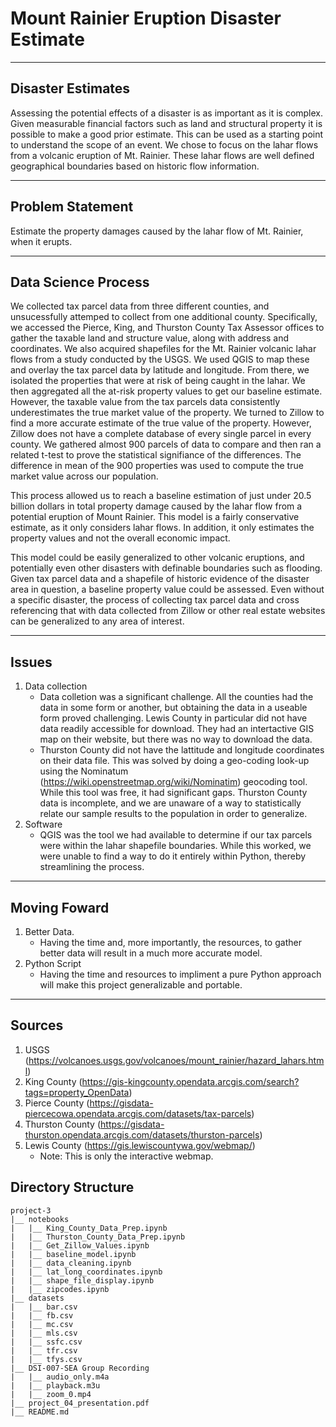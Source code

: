 # Mount Rainier Eruption Disaster Estimate
___

## Disaster Estimates

Assessing the potential effects of a disaster is as important as it is complex.  Given measurable financial factors such as land and structural property it is possible to make a good prior estimate. This can be used as a starting point to understand the scope of an event.  We chose to focus on the lahar flows from a volcanic eruption of Mt. Rainier. These lahar flows are well defined geographical boundaries based on historic flow information.
___

## Problem Statement

Estimate the property damages caused by the lahar flow of Mt. Rainier, when it erupts.
___

## Data Science Process

We collected tax parcel data from three different counties, and unsucessfully attemped to collect from one additional county. Specifically, we accessed the Pierce, King, and Thurston County Tax Assessor offices to gather the taxable land and structure value, along with address and coordinates. We also acquired shapefiles for the Mt. Rainier volcanic lahar flows from a study conducted by the USGS. We used QGIS to map these and overlay the tax parcel data by latitude and longitude. From there, we isolated the properties that were at risk of being caught in the lahar. We then aggregated all the at-risk property values to get our baseline estimate. However, the taxable value from the tax parcels data consistently underestimates the true market value of the property. We turned to Zillow to find a more accurate estimate of the true value of the property. However, Zillow does not have a complete database of every single parcel in every county. We gathered almost 900 parcels of data to compare and then ran a related t-test to prove the statistical signifiance of the differences. The difference in mean of the 900 properties was used to compute the true market value across our population.

This process allowed us to reach a baseline estimation of just under 20.5 billion dollars in total property damage caused by the lahar flow from a potential eruption of Mount Rainier. This model is a fairly conservative estimate, as it only considers lahar flows. In addition, it only estimates the property values and not the overall economic impact. 

This model could be easily generalized to other volcanic eruptions, and potentially even other disasters with definable boundaries such as flooding. Given tax parcel data and a shapefile of historic evidence of the disaster area in question, a baseline property value could be assessed. Even without a specific disaster, the process of collecting tax parcel data and cross referencing that with data collected from Zillow or other real estate websites can be generalized to any area of interest. 
___

## Issues

1. Data collection
    - Data colletion was a significant challenge. All the counties had the data in some form or another, but obtaining the data in a useable form proved challenging. Lewis County in particular did not have data readily accessible for download. They had an intertactive GIS map on their website, but there was no way to download the data.
    - Thurston County did not have the lattitude and longitude coordinates on their data file. This was solved by doing a geo-coding look-up using the Nominatum (https://wiki.openstreetmap.org/wiki/Nominatim) geocoding tool. While this tool was free, it had significant gaps. Thurston County data is incomplete, and we are unaware of a way to statistically relate our sample results to the population in order to generalize.
2. Software
    - QGIS was the tool we had available to determine if our tax parcels were within the lahar shapefile boundaries. While this worked, we were unable to find a way to do it entirely within Python, thereby streamlining the process.

___
    
## Moving Foward
1. Better Data.
    - Having the time and, more importantly, the resources, to gather better data will result in a much more accurate model.
2. Python Script
    - Having the time and resources to impliment a pure Python approach will make this project generalizable and portable.
___

## Sources

1. USGS (https://volcanoes.usgs.gov/volcanoes/mount_rainier/hazard_lahars.html)
2. King County (https://gis-kingcounty.opendata.arcgis.com/search?tags=property_OpenData)
3. Pierce County (https://gisdata-piercecowa.opendata.arcgis.com/datasets/tax-parcels)
4. Thurston County (https://gisdata-thurston.opendata.arcgis.com/datasets/thurston-parcels)
5. Lewis County (https://gis.lewiscountywa.gov/webmap/)
    - Note: This is only the interactive webmap.


## Directory Structure
```
project-3
|__ notebooks
|   |__ King_County_Data_Prep.ipynb  
|   |__ Thurston_County_Data_Prep.ipynb  
|   |__ Get_Zillow_Values.ipynb  
|   |__ baseline_model.ipynb  
|   |__ data_cleaning.ipynb  
|   |__ lat_long_coordinates.ipynb   
|   |__ shape_file_display.ipynb 
|   |__ zipcodes.ipynb  
|__ datasets
|   |__ bar.csv
|   |__ fb.csv
|   |__ mc.csv
|   |__ mls.csv
|   |__ ssfc.csv
|   |__ tfr.csv
|   |__ tfys.csv
|__ DSI-007-SEA Group Recording
|   |__ audio_only.m4a
|   |__ playback.m3u
|   |__ zoom_0.mp4
|__ project_04_presentation.pdf
|__ README.md
```